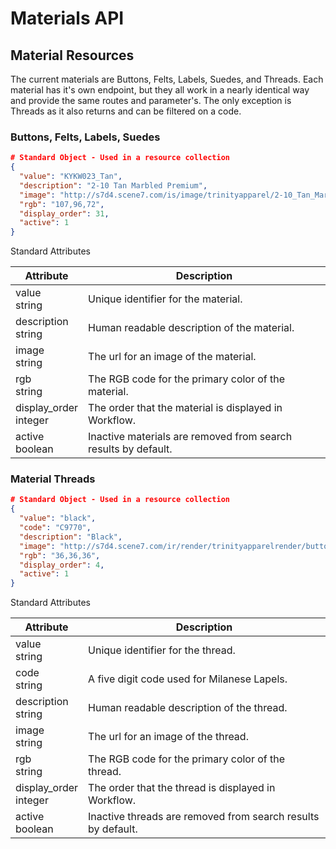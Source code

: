 # Materials API

## Material Resources

The current materials are Buttons, Felts, Labels, Suedes, and Threads.  Each material has it's own endpoint, but they all work in a nearly identical way and provide the same routes and parameter's.  The only exception is Threads as it also returns and can be filtered on a code.

### Buttons, Felts, Labels, Suedes

```json
# Standard Object - Used in a resource collection
{
  "value": "KYKW023_Tan",
  "description": "2-10 Tan Marbled Premium",
  "image": "http://s7d4.scene7.com/is/image/trinityapparel/2-10_Tan_Marbled_Premium?wid=100",
  "rgb": "107,96,72",
  "display_order": 31,
  "active": 1
}
```

Standard Attributes

| Attribute                               | Description                                                    |
| --------------------------------------- | -------------------------------------------------------------- |
| value <br> <span>string</span>          | Unique identifier for the material.                            |
| description <br> <span>string</span>    | Human readable description of the material.                    |
| image <br> <span>string</span>          | The url for an image of the material.                          |
| rgb <br> <span>string</span>            | The RGB code for the primary color of the material.            |
| display_order <br> <span>integer</span> | The order that the material is displayed in Workflow.          |
| active <br> <span>boolean</span>        | Inactive materials are removed from search results by default. |

### Material Threads

```json
# Standard Object - Used in a resource collection
{
  "value": "black",
  "code": "C9770",
  "description": "Black",
  "image": "http://s7d4.scene7.com/ir/render/trinityapparelrender/buttonhole?wid=112&obj=Buttonhole/Colcolor=36,36,36&fmt=png-alpha",
  "rgb": "36,36,36",
  "display_order": 4,
  "active": 1
}
```

Standard Attributes

| Attribute                               | Description                                                  |
| --------------------------------------- | ------------------------------------------------------------ |
| value <br> <span>string</span>          | Unique identifier for the thread.                            |
| code <br> <span>string</span>           | A five digit code used for Milanese Lapels.                  |
| description <br> <span>string</span>    | Human readable description of the thread.                    |
| image <br> <span>string</span>          | The url for an image of the thread.                          |
| rgb <br> <span>string</span>            | The RGB code for the primary color of the thread.            |
| display_order <br> <span>integer</span> | The order that the thread is displayed in Workflow.          |
| active <br> <span>boolean</span>        | Inactive threads are removed from search results by default. |